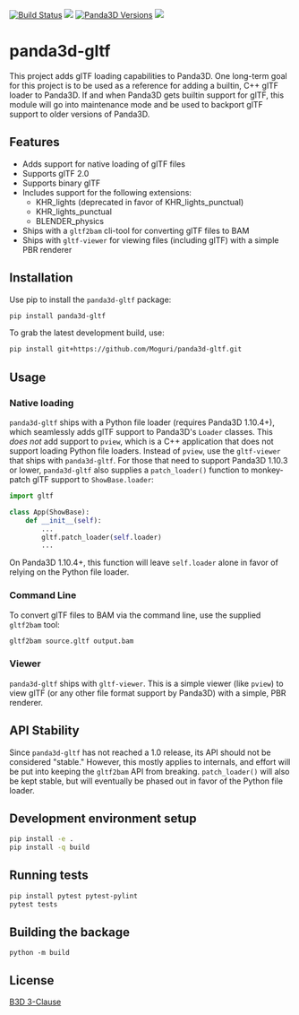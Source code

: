 [![Build Status](https://travis-ci.org/Moguri/panda3d-gltf.svg?branch=master)](https://travis-ci.org/Moguri/panda3d-gltf)
[![](https://img.shields.io/pypi/pyversions/panda3d_gltf.svg)](https://pypi.org/project/panda3d-gltf/)
[![Panda3D Versions](https://img.shields.io/badge/panda3d-1.10%2C%201.11-blue.svg)](https://www.panda3d.org/)
[![](https://img.shields.io/github/license/Moguri/panda3d-gltf.svg)](https://choosealicense.com/licenses/bsd-3-clause/)

# panda3d-gltf
This project adds glTF loading capabilities to Panda3D.
One long-term goal for this project is to be used as a reference for adding a builtin, C++ glTF loader to Panda3D.
If and when Panda3D gets builtin support for glTF, this module will go into maintenance mode and be used to backport glTF support to older versions of Panda3D.

## Features
* Adds support for native loading of glTF files
* Supports glTF 2.0
* Supports binary glTF
* Includes support for the following extensions:
  * KHR_lights (deprecated in favor of KHR_lights_punctual)
  * KHR_lights_punctual
  * BLENDER_physics
* Ships with a `gltf2bam` cli-tool for converting glTF files to BAM
* Ships with `gltf-viewer` for viewing files (including glTF) with a simple PBR renderer

## Installation

Use pip to install the `panda3d-gltf` package:

```bash
pip install panda3d-gltf
```

To grab the latest development build, use:

```bash
pip install git+https://github.com/Moguri/panda3d-gltf.git

```

## Usage

### Native loading

`panda3d-gltf` ships with a Python file loader (requires Panda3D 1.10.4+), which seamlessly adds glTF support to Panda3D's `Loader` classes.
This *does not* add support to `pview`, which is a C++ application that does not support loading Python file loaders.
Instead of `pview`, use the `gltf-viewer` that ships with `panda3d-gltf`.
For those that need to support Panda3D 1.10.3 or lower, `panda3d-gltf` also supplies a `patch_loader()` function  to monkey-patch glTF support to `ShowBase.loader`:

```python
import gltf

class App(ShowBase):
    def __init__(self):
        ...
        gltf.patch_loader(self.loader)
        ...
```

On Panda3D 1.10.4+, this function will leave `self.loader` alone in favor of relying on the Python file loader.

### Command Line

To convert glTF files to BAM via the command line, use the supplied `gltf2bam` tool:

```bash
gltf2bam source.gltf output.bam
```

### Viewer

`panda3d-gltf` ships with `gltf-viewer`.
This is a simple viewer (like `pview`) to view glTF (or any other file format support by Panda3D) with a simple, PBR renderer.

## API Stability

Since `panda3d-gltf` has not reached a 1.0 release, its API should not be considered "stable."
However, this mostly applies to internals, and effort will be put into keeping the `gltf2bam` API from breaking.
`patch_loader()` will also be kept stable, but will eventually be phased out in favor of the Python file loader.

## Development environment setup
```bash
pip install -e .
pip install -q build
```

## Running tests
```bash
pip install pytest pytest-pylint
pytest tests
```

## Building the backage
```
python -m build
```

## License
[B3D 3-Clause](https://choosealicense.com/licenses/bsd-3-clause/)

